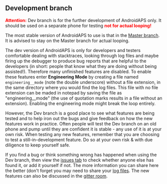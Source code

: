 ## Development branch 

<font color="#FF0000">**Attention:**</font>
Dev branch is for the further development of AndroidAPS only. It should be used on a separate phone for testing <font color="#FF0000">**not for actual looping!**</font>

The most stable version of AndroidAPS to use is that in the [Master branch](https://github.com/nightscout/AndroidAPS/tree/master).  It is advised to stay on the Master branch for actual looping.

The dev version of AndroidAPS is only for developers and testers comfortable dealing with stacktraces, looking through log files and maybe firing up the debugger to produce bug reports that are helpful to the developers (in short: people that know what they are doing without being assisted!). Therefore many unfinished features are disabled. To enable these features enter **Engineering Mode** by creating a file named `engineering__mode` (note the double underscore) without a file extension, in the same directory where you would find the log files. This file with no file extension can be maded in notepad by saving the file as "engineering__mode" (the use of quotation marks results in a file without an extension). Enabling the engineering mode might break the loop entirely.

However, the Dev branch is a good place to see what features are being tested and to help iron out the bugs and give feedback on how the new features work in practice.  Often people will test the Dev branch on an old phone and pump until they are confident it is stable - any use of it is at your own risk.  When testing any new features, remember that you are choosing to test a still-in-development feature. Do so at your own risk & with due diligence to keep yourself safe.

If you find a bug or think something wrong has happened when using the Dev branch, then view the [issues tab](https://github.com/nightscout/AndroidAPS/issues) to check whether anyone else has found it, or add it yourself if not.  The more information you can share here the better (don't forget you may need to share your [log files](../Usage/Accessing-logfiles.md).  The new features can also be discussed in the [gitter room](https://gitter.im/MilosKozak/AndroidAPS).
